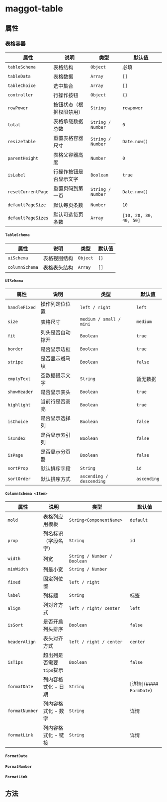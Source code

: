 # maggot-table

## 属性

### 表格容器

| 属性               | 说明                     | 类型              | 默认值                 |
| ------------------ | ------------------------ | ----------------- | ---------------------- |
| `tableSchema`      | 表格结构                 | `Object`          | 必填                   |
| `tableData`        | 表格数据                 | `Array`           | `[]`                   |
| `tableChoice`      | 选中集合                 | `Array`           | `[]`                   |
| `controller`       | 行操作按钮               | `Object`          | `{}`                   |
| `rowPower`         | 按钮状态（根据权限禁用） | `String`          | `rowpower`             |
| `total`            | 表格承载数据总数         | `String / Number` | `0`                    |
| `resizeTable`      | 重置表格容器尺寸         | `String / Number` | `Date.now()`           |
| `parentHeight`     | 表格父容器高度           | `Number`          | `0`                    |
| `isLabel`          | 行操作按钮是否显示文字   | `Boolean`         | `true`                 |
| `resetCurrentPage` | 重置页码到第一页         | `String / Number` | `Date.now()`           |
| `defaultPageSize`  | 默认每页条数             | `Number`          | `10`                   |
| `defaultPageSizes` | 默认可选每页条数         | `Array`           | `[10, 20, 30, 40, 50]` |

#### `TableSchema`

| 属性           | 说明         | 类型     | 默认值 |
| -------------- | ------------ | -------- | ------ |
| `uiSchema`     | 表格视图结构 | `Object` | `{}`   |
| `columnSchema` | 表格表头结构 | `Array`  | `[]`   |

#### `UISchema`

| 属性          | 说明             | 类型                     | 默认值      |
| ------------- | ---------------- | ------------------------ | ----------- |
| `handleFixed` | 操作列定位位置   | `left / right`           | `left`      |
| `size`        | 表格尺寸         | `medium / small / mini`  | `medium`    |
| `fit`         | 列头是否自动撑开 | `Boolean`                | `true`      |
| `border`      | 是否显示边框     | `Boolean`                | `true`      |
| `stripe`      | 是否显示斑马纹   | `Boolean`                | `false`     |
| `emptyText`   | 空数据提示文字   | `String`                 | 暂无数据    |
| `showHeader`  | 是否显示表头     | `Boolean`                | `true`      |
| `highlight`   | 当前行是否高亮   | `Boolean`                | `true`      |
| `isChoice`    | 是否显示选择列   | `Boolean`                | `false`     |
| `isIndex`     | 是否显示索引列   | `Boolean`                | `false`     |
| `isPage`      | 是否显示分页器   | `Boolean`                | `false`     |
| `sortProp`    | 默认排序字段     | `String`                 | `id`        |
| `sortOrder`   | 默认排序方式     | `ascending / descending` | `ascending` |

#### `ColumnSchema <Item>`

| 属性           | 说明                     | 类型                        | 默认值                  |
| -------------- | ------------------------ | --------------------------- | ----------------------- |
| `mold`         | 表格列应用模板           | `String<ComponentName>`     | `default`               |
| `prop`         | 列名标识（字段名字）     | `String`                    | `id`                    |
| `width`        | 列宽                     | `String / Number / Boolean` |                         |
| `minWidth`     | 列最小宽                 | `String / Number`           |                         |
| `fixed`        | 固定列位置               | `left / right`              |                         |
| `label`        | 列标题                   | `String`                    | 标签                    |
| `align`        | 列对齐方式               | `left / right/ center`      | `left`                  |
| `isSort`       | 是否开启列头排序         | `Boolean`                   | `false`                 |
| `headerAlign`  | 表头对齐方式             | `left / right / center`     | `center`                |
| `isTips`       | 超出列是否需要`tips`提示 | `Boolean`                   | `false`                 |
| `formatDate`   | 列内容格式化 - 日期      | `String`                    | [详情](#### `FormDate`) |
| `formatNumber` | 列内容格式化 - 数字      | `String`                    | 详情                    |
| `formatLink`   | 列内容格式化 - 链接      | `String`                    | 详情                    |

#### `FormatDate`

#### `FormatNumber`

#### `FormatLink`



## 方法

